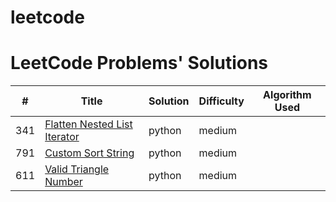 # leetcode
# LeetCode Problems' Solutions

| # | Title | Solution | Difficulty | Algorithm Used |
| -------- | -------- | -------- | -------- | --------|
| 341 | [Flatten Nested List Iterator](https://github.com/angyeahyeah6/leetcode/blob/main/python/Flatten_Nested_List_Iterator.py) | python | medium | |
| 791 | [Custom Sort String](https://github.com/angyeahyeah6/leetcode/blob/main/python/Custom_Sort_String.py) | python | medium | |
| 611 | [Valid Triangle Number](https://github.com/angyeahyeah6/leetcode/blob/main/python/Valid_Triangle_Number.py) | python | medium | |
